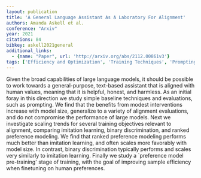 ```yaml
---
layout: publication
title: 'A General Language Assistant As A Laboratory For Alignment'
authors: Amanda Askell et al.
conference: "Arxiv"
year: 2021
citations: 84
bibkey: askell2021general
additional_links:
  - {name: "Paper", url: 'http://arxiv.org/abs/2112.00861v3'}
tags: ['Efficiency and Optimization', 'Training Techniques', 'Prompting', 'Reinforcement Learning', 'Pre-Training']
---
```

Given the broad capabilities of large language models, it should be possible
to work towards a general-purpose, text-based assistant that is aligned with
human values, meaning that it is helpful, honest, and harmless. As an initial
foray in this direction we study simple baseline techniques and evaluations,
such as prompting. We find that the benefits from modest interventions increase
with model size, generalize to a variety of alignment evaluations, and do not
compromise the performance of large models. Next we investigate scaling trends
for several training objectives relevant to alignment, comparing imitation
learning, binary discrimination, and ranked preference modeling. We find that
ranked preference modeling performs much better than imitation learning, and
often scales more favorably with model size. In contrast, binary discrimination
typically performs and scales very similarly to imitation learning. Finally we
study a `preference model pre-training' stage of training, with the goal of
improving sample efficiency when finetuning on human preferences.
